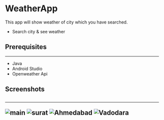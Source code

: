 # WeatherApp
This app will show weather of city which you have searched.
<ul>
    <li>Search city & see weather</li>
    
</ul>

<H2>Prerequisites</H2>
<hr>
<ul>
    <li>Java</li>
    <li>Android Studio</li>
    <li>Openweather Api</li>
    
</ul>

<H2>Screenshots<H2>
<hr>
<img src="./screenshots/main.jpg" alt="main">
<img src="./screenshots/surat.jpg" alt="surat">
<img src="./screenshots/Ahmedabad.jpg" alt="Ahmedabad">
<img src="./screenshots/vadodara.jpg" alt="Vadodara">




